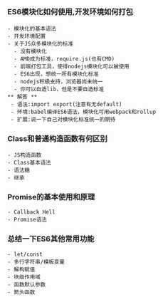 ##
### ES6模块化如何使用,开发环境如何打包
    - 模块化的基本语法
    - 开发环境配置
    - 关于JS众多模块化的标准
      - 没有模块化
      - AMD成为标准，require.js(也有CMD)
      - 前端打包工具，使得nodejs模块化可以被使用
      - ES6出现，想统一所有模块化标准
      - nodejs积极支持，浏览器尚未统一
      - 你可以自造lib，但是不要自造标准
    ** 解答 **
     - 语法:import export(注意有无default)
     - 环境:babel编译ES6语法，模块化可用webpack和rollup
     - 扩展:说一下自己对模块化标准统一的期待
### Class和普通构造函数有何区别
    - JS构造函数
    - Class基本语法
    - 语法糖
    - 继承
### Promise的基本使用和原理
    - Callback Hell
    - Promise语法
### 总结一下ES6其他常用功能
    - let/const
    - 多行字符串/模板变量
    - 解构赋值
    - 块级作用域
    - 函数默认参数
    - 箭头函数
